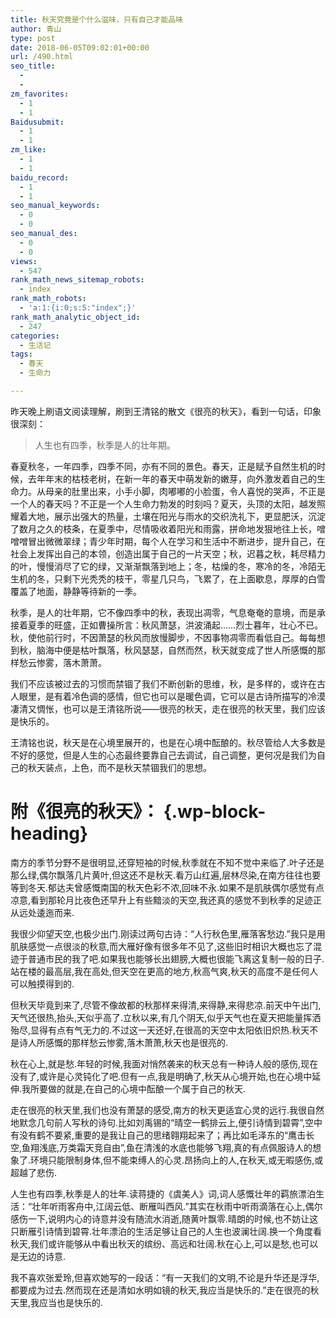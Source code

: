 ```yaml
---
title: 秋天究竟是个什么滋味，只有自己才能品味
author: 青山
type: post
date: 2018-06-05T09:02:01+00:00
url: /490.html
seo_title:
  - 
  - 
zm_favorites:
  - 1
  - 1
Baidusubmit:
  - 1
  - 1
zm_like:
  - 1
  - 1
baidu_record:
  - 1
  - 1
seo_manual_keywords:
  - 0
  - 0
seo_manual_des:
  - 0
  - 0
views:
  - 547
rank_math_news_sitemap_robots:
  - index
rank_math_robots:
  - 'a:1:{i:0;s:5:"index";}'
rank_math_analytic_object_id:
  - 247
categories:
  - 生活记
tags:
  - 春天
  - 生命力

---
```

昨天晚上刷语文阅读理解，刷到王清铭的散文《很亮的秋天》，看到一句话，印象很深刻：

<blockquote class="wp-block-quote">
  <p>
    人生也有四季，秋季是人的壮年期。
  </p>
</blockquote>

春夏秋冬，一年四季，四季不同，亦有不同的景色。春天，正是赋予自然生机的时候，去年年末的枯枝老树，在新一年的春天中萌发新的嫩芽，向外激发着自己的生命力。从母亲的肚里出来，小手小脚，肉嘟嘟的小脸蛋，令人喜悦的哭声，不正是一个人的春天吗？不正是一个人生命力勃发的时刻吗？夏天，头顶的太阳，越发照耀着大地，展示出强大的热量，土壤在阳光与雨水的交织洗礼下，更显肥沃，沉淀了数月之久的枝条，在夏季中，尽情吸收着阳光和雨露，拼命地发狠地往上长，噌噌噌冒出微微翠绿；青少年时期，每个人在学习和生活中不断进步，提升自己，在社会上发挥出自己的本领，创造出属于自己的一片天空；秋，迟暮之秋，耗尽精力的叶，慢慢消尽了它的绿，又渐渐飘落到地上；冬，枯燥的冬，寒冷的冬，冷陌无生机的冬，只剩下光秃秃的枝干，零星几只鸟，飞累了，在上面歇息，厚厚的白雪覆盖了地面，静静等待新的一季。

秋季，是人的壮年期，它不像四季中的秋，表现出凋零，气息奄奄的意境，而是承接着夏季的旺盛，正如曹操所言：秋风萧瑟，洪波涌起……烈士暮年，壮心不已。秋，使他前行时，不因萧瑟的秋风而放慢脚步，不因事物凋零而看低自己。每每想到秋，脑海中便是枯叶飘落，秋风瑟瑟，自然而然，秋天就变成了世人所感慨的那样愁云惨雾，落木萧萧。

我们不应该被过去的习惯而禁锢了我们不断创新的思维，秋，是多样的，或许在古人眼里，是有着冷色调的感情，但它也可以是暖色调，它可以是古诗所描写的冷漠凄清又惆怅，也可以是王清铭所说——很亮的秋天，走在很亮的秋天里，我们应该是快乐的。

王清铭也说，秋天是在心境里展开的，也是在心境中酝酿的。秋尽管给人大多数是不好的感觉，但是人生的心态最终要靠自己去调试，自己调整，更何况是我们为自己的秋天装点，上色，而不是秋天禁锢我们的思想。

# 附《很亮的秋天》： {.wp-block-heading}

南方的季节分野不是很明显,还穿短袖的时候,秋季就在不知不觉中来临了.叶子还是那么绿,偶尔飘落几片黄叶,但这还不是秋天.看万山红遍,层林尽染,在南方往往也要等到冬天.郁达夫曾感慨南国的秋天色彩不浓,回味不永.如果不是肌肤偶尔感觉有点凉意,看到那轮月比夜色还早升上有些黯淡的天空,我还真的感觉不到秋季的足迹正从远处逶迤而来.

我很少仰望天空,也极少出门.刚读过两句古诗：“人行秋色里,雁落客愁边.”我只是用肌肤感觉一点很淡的秋意,而大雁好像有很多年不见了,这些旧时相识大概也忘了混迹于普通市民的我了吧.如果我也能够长出翅膀,大概也很能飞离这复制一般的日子.站在楼的最高层,我在高处,但天空在更高的地方,秋高气爽,秋天的高度不是任何人可以触摸得到的.

但秋天毕竟到来了,尽管不像故都的秋那样来得清,来得静,来得悲凉.前天中午出门,天气还很热,抬头,天似乎高了.立秋以来,有几个阴天,似乎天气也在夏天把能量挥洒殆尽,显得有点有气无力的.不过这一天还好,在很高的天空中太阳依旧炽热.秋天不是诗人所感慨的那样愁云惨雾,落木萧萧,秋天也是很亮的.

秋在心上,就是愁.年轻的时候,我面对悄然袭来的秋天总有一种诗人般的感伤,现在没有了,或许是心灵钝化了吧.但有一点,我是明确了,秋天从心境开始,也在心境中延伸.我所要做的就是,在自己的心境中酝酿一个属于自己的秋天.

走在很亮的秋天里,我们也没有萧瑟的感受,南方的秋天更适宜心灵的远行.我很自然地默念几句前人写秋的诗句.比如刘禹锡的“晴空一鹤排云上,便引诗情到碧霄”,空中有没有鹤不要紧,重要的是我让自己的思绪翱翔起来了；再比如毛泽东的“鹰击长空,鱼翔浅底,万类霜天竞自由”,鱼在清浅的水底也能够飞翔,真的有点佩服诗人的想象了.环境只能限制身体,但不能束缚人的心灵.昂扬向上的人,在秋天,或无暇感伤,或超越了悲伤.

人生也有四季,秋季是人的壮年.读蒋捷的《虞美人》词,词人感慨壮年的羁旅漂泊生活：“壮年听雨客舟中,江阔云低、断雁叫西风.”其实在秋雨中听雨滴落在心上,偶尔感伤一下,说明内心的诗意并没有随流水消逝,随黄叶飘零.晴朗的时候,也不妨让这只断雁引诗情到碧霄.壮年漂泊的生活足够让自己的人生也波澜壮阔.换一个角度看秋天,我们或许能够从中看出秋天的缤纷、高远和壮阔.秋在心上,可以是愁,也可以是无边的诗意.

我不喜欢张爱玲,但喜欢她写的一段话：“有一天我们的文明,不论是升华还是浮华,都要成为过去.然而现在还是清如水明如镜的秋天,我应当是快乐的.”走在很亮的秋天里,我应当也是快乐的.